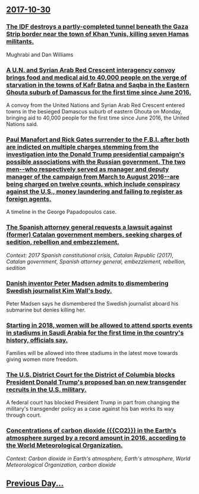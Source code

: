 ## [2017-10-30](/news/2017/10/30/index.md)

### [The IDF destroys a partly-completed tunnel beneath the Gaza Strip border near the town of Khan Yunis, killing seven Hamas militants. ](/news/2017/10/30/the-idf-destroys-a-partly-completed-tunnel-beneath-the-gaza-strip-border-near-the-town-of-khan-yunis-killing-seven-hamas-militants.md)
Mughrabi and Dan Williams

### [A U.N. and Syrian Arab Red Crescent interagency convoy brings food and medical aid to 40,000 people on the verge of starvation in the towns of Kafr Batna and Saqba in the Eastern Ghouta suburb of Damascus for the first time since June 2016. ](/news/2017/10/30/a-u-n-and-syrian-arab-red-crescent-interagency-convoy-brings-food-and-medical-aid-to-40-000-people-on-the-verge-of-starvation-in-the-towns.md)
A convoy from the United Nations and Syrian Arab Red Crescent entered towns in the besieged Damascus suburb of eastern Ghouta on Monday, bringing aid to 40,000 people for the first time since June 2016, the United Nations said.

### [Paul Manafort and Rick Gates surrender to the F.B.I. after both are indicted on multiple charges stemming from the investigation into the Donald Trump presidential campaign's possible associations with the Russian government. The two men--who respectively served as manager and deputy manager of the campaign from March to August 2016--are being charged on twelve counts, which include conspiracy against the U.S., money laundering and failing to register as foreign agents. ](/news/2017/10/30/paul-manafort-and-rick-gates-surrender-to-the-f-b-i-after-both-are-indicted-on-multiple-charges-stemming-from-the-investigation-into-the-do.md)
A timeline in the George Papadopoulos case.

### [The Spanish attorney general requests a lawsuit against (former) Catalan government members, seeking charges of sedition, rebellion and embezzlement. ](/news/2017/10/30/the-spanish-attorney-general-requests-a-lawsuit-against-former-catalan-government-members-seeking-charges-of-sedition-rebellion-and-embe.md)
_Context: 2017 Spanish constitutional crisis, Catalan Republic (2017), Catalan government, Spanish attorney general, embezzlement, rebellion, sedition_

### [ Danish inventor Peter Madsen admits to dismembering Swedish journalist Kim Wall's body. ](/news/2017/10/30/danish-inventor-peter-madsen-admits-to-dismembering-swedish-journalist-kim-wall-s-body.md)
Peter Madsen says he dismembered the Swedish journalist aboard his submarine but denies killing her.

### [Starting in 2018, women will be allowed to attend sports events in stadiums in Saudi Arabia for the first time in the country's history, officials say. ](/news/2017/10/30/starting-in-2018-women-will-be-allowed-to-attend-sports-events-in-stadiums-in-saudi-arabia-for-the-first-time-in-the-country-s-history-off.md)
Families will be allowed into three stadiums in the latest move towards giving women more freedom.

### [The U.S. District Court for the District of Columbia blocks President Donald Trump's proposed ban on new transgender recruits in the U.S. military. ](/news/2017/10/30/the-u-s-district-court-for-the-district-of-columbia-blocks-president-donald-trump-s-proposed-ban-on-new-transgender-recruits-in-the-u-s-mi.md)
A federal court has blocked President Trump in part from changing the military&#039;s transgender policy as a case against his ban works its way through court.

### [Concentrations of carbon dioxide ({{CO2}}) in the Earth's atmosphere surged by a record amount in 2016, according to the World Meteorological Organization. ](/news/2017/10/30/concentrations-of-carbon-dioxide-co2-in-the-earth-s-atmosphere-surged-by-a-record-amount-in-2016-according-to-the-world-meteorologica.md)
_Context: Carbon dioxide in Earth's atmosphere, Earth's atmosphere, World Meteorological Organization, carbon dioxide_

## [Previous Day...](/news/2017/10/29/index.md)


